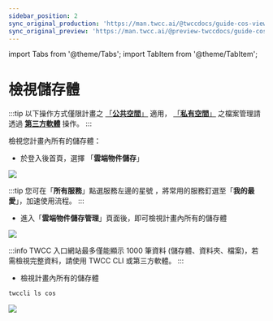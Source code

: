 ```yaml
---
sidebar_position: 2
sync_original_production: 'https://man.twcc.ai/@twccdocs/guide-cos-view-bucket-zh' 
sync_original_preview: 'https://man.twcc.ai/@preview-twccdocs/guide-cos-view-bucket-zh'
---
```


import Tabs from '@theme/Tabs';
import TabItem from '@theme/TabItem';

# 檢視儲存體

:::tip
以下操作方式僅限計畫之 [「<ins>**公共空間<i class="fa fa-question-circle fa-question-circle-for-service" aria-hidden="true"></i>**」</ins>](../../overview.md) 適用， [「<ins>**私有空間<i class="fa fa-question-circle fa-question-circle-for-service" aria-hidden="true"></i>**」</ins>](../../overview.md) 之檔案管理請透過 [<ins>**第三方軟體**</ins>](../../../category/使用第三方軟體管理檔案) 操作。
:::

檢視您計畫內所有的儲存體：

<!-- 1 start -->

<Tabs>
  <TabItem value="TWCC 入口網站" label="TWCC 入口網站" default>


- 於登入後首頁，選擇 「**雲端物件儲存**」

![](https://cos.twcc.ai/SYS-MANUAL/uploads/upload_fedd428471c8c2c1b85ff4481e274905.png)

:::tip
您可在「**所有服務**」點選服務左邊的星號 <i class="fa fa-star-o" aria-hidden="true"></i>，將常用的服務釘選至「**我的最愛**」，加速使用流程。
:::


- 進入「**雲端物件儲存管理**」頁面後，即可檢視計畫內所有的儲存體


![](https://cos.twcc.ai/SYS-MANUAL/uploads/upload_8472a638afd0fdea3bfdad683e82e712.png)


:::info
TWCC 入口網站最多僅能顯示 1000 筆資料 (儲存體、資料夾、檔案)，若需檢視完整資料，請使用 TWCC CLI 或第三方軟體。
:::


  </TabItem>
  <TabItem value="TWCC CLI" label="TWCC CLI">


- 檢視計畫內所有的儲存體

```bash
twccli ls cos
```
![](https://cos.twcc.ai/SYS-MANUAL/uploads/upload_b1497483a1367bb6cae188b80298199b.png)


  </TabItem>
</Tabs>
